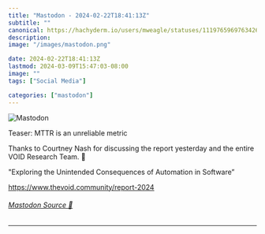 ```yaml
---
title: "Mastodon - 2024-02-22T18:41:13Z"
subtitle: ""
canonical: https://hachyderm.io/users/mweagle/statuses/111976596976342646
description:
image: "/images/mastodon.png"

date: 2024-02-22T18:41:13Z
lastmod: 2024-03-09T15:47:03-08:00
image: ""
tags: ["Social Media"]

categories: ["mastodon"]
---
```

![Mastodon](/images/mastodon.png)

<p>Teaser: MTTR is an unreliable metric</p><p>Thanks to Courtney Nash for discussing the report yesterday and the entire VOID Research Team. 🙏 </p><p>&quot;Exploring the Unintended Consequences of Automation in Software”</p><p><a href="https://www.thevoid.community/report-2024" target="_blank" rel="nofollow noopener noreferrer" translate="no"><span class="invisible">https://www.</span><span class="">thevoid.community/report-2024</span><span class="invisible"></span></a></p>


###### [Mastodon Source 🐘](https://hachyderm.io/@mweagle/111976596976342646)

___
